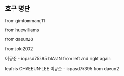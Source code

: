 ## 호구 명단

from gimtommang11

from huewilliams

from daeun28

from joki2002

이규준 - iopasd75395
blAs1N from left and right again

leafcis
CHAEEUN-LEE
이규준 - iopasd75395
from daeun2